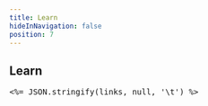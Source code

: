 ```yaml
---
title: Learn
hideInNavigation: false
position: 7
---
```


## Learn

<!-- todo render this nicely -->

<pre style="overflow-x: scroll">
<%= JSON.stringify(links, null, '\t') %>
</pre>
